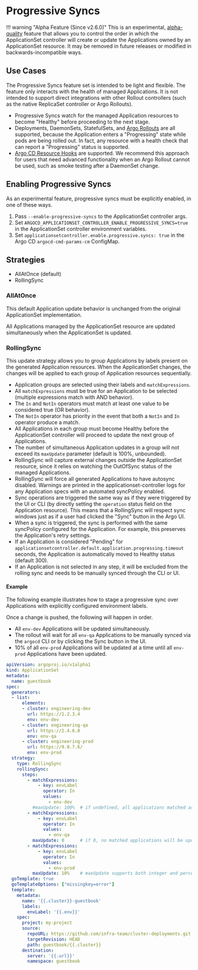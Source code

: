 # Progressive Syncs

!!! warning "Alpha Feature (Since v2.6.0)"
    This is an experimental, [alpha-quality](https://github.com/argoproj/argoproj/blob/main/community/feature-status.md#alpha) 
    feature that allows you to control the order in which the ApplicationSet controller will create or update the Applications 
    owned by an ApplicationSet resource. It may be removed in future releases or modified in backwards-incompatible ways.

## Use Cases
The Progressive Syncs feature set is intended to be light and flexible. The feature only interacts with the health of managed Applications. It is not intended to support direct integrations with other Rollout controllers (such as the native ReplicaSet controller or Argo Rollouts).

* Progressive Syncs watch for the managed Application resources to become "Healthy" before proceeding to the next stage.
* Deployments, DaemonSets, StatefulSets, and [Argo Rollouts](https://argoproj.github.io/argo-rollouts/) are all supported, because the Application enters a "Progressing" state while pods are being rolled out. In fact, any resource with a health check that can report a "Progressing" status is supported.
* [Argo CD Resource Hooks](../../user-guide/resource_hooks.md) are supported. We recommend this approach for users that need advanced functionality when an Argo Rollout cannot be used, such as smoke testing after a DaemonSet change.

## Enabling Progressive Syncs
As an experimental feature, progressive syncs must be explicitly enabled, in one of these ways.

1. Pass `--enable-progressive-syncs` to the ApplicationSet controller args.
1. Set `ARGOCD_APPLICATIONSET_CONTROLLER_ENABLE_PROGRESSIVE_SYNCS=true` in the ApplicationSet controller environment variables.
1. Set `applicationsetcontroller.enable.progressive.syncs: true` in the Argo CD `argocd-cmd-params-cm` ConfigMap.

## Strategies

* AllAtOnce (default)
* RollingSync

### AllAtOnce
This default Application update behavior is unchanged from the original ApplicationSet implementation.

All Applications managed by the ApplicationSet resource are updated simultaneously when the ApplicationSet is updated.

### RollingSync
This update strategy allows you to group Applications by labels present on the generated Application resources.
When the ApplicationSet changes, the changes will be applied to each group of Application resources sequentially.

* Application groups are selected using their labels and `matchExpressions`.
* All `matchExpressions` must be true for an Application to be selected (multiple expressions match with AND behavior).
* The `In` and `NotIn` operators must match at least one value to be considered true (OR behavior).
* The `NotIn` operator has priority in the event that both a `NotIn` and `In` operator produce a match.
* All Applications in each group must become Healthy before the ApplicationSet controller will proceed to update the next group of Applications.
* The number of simultaneous Application updates in a group will not exceed its `maxUpdate` parameter (default is 100%, unbounded).
* RollingSync will capture external changes outside the ApplicationSet resource, since it relies on watching the OutOfSync status of the managed Applications.
* RollingSync will force all generated Applications to have autosync disabled. Warnings are printed in the applicationset-controller logs for any Application specs with an automated syncPolicy enabled.
* Sync operations are triggered the same way as if they were triggered by the UI or CLI (by directly setting the `operation` status field on the Application resource). This means that a RollingSync will respect sync windows just as if a user had clicked the "Sync" button in the Argo UI.
* When a sync is triggered, the sync is performed with the same syncPolicy configured for the Application. For example, this preserves the Application's retry settings.
* If an Application is considered "Pending" for `applicationsetcontroller.default.application.progressing.timeout` seconds, the Application is automatically moved to Healthy status (default 300).
* If an Application is not selected in any step, it will be excluded from the rolling sync and needs to be manually synced through the CLI or UI.

#### Example
The following example illustrates how to stage a progressive sync over Applications with explicitly configured environment labels.

Once a change is pushed, the following will happen in order.

* All `env-dev` Applications will be updated simultaneously.
* The rollout will wait for all `env-qa` Applications to be manually synced via the `argocd` CLI or by clicking the Sync button in the UI.
* 10% of all `env-prod` Applications will be updated at a time until all `env-prod` Applications have been updated.

```yaml
apiVersion: argoproj.io/v1alpha1
kind: ApplicationSet
metadata:
  name: guestbook
spec:
  generators:
  - list:
      elements:
      - cluster: engineering-dev
        url: https://1.2.3.4
        env: env-dev
      - cluster: engineering-qa
        url: https://2.4.6.8
        env: env-qa
      - cluster: engineering-prod
        url: https://9.8.7.6/
        env: env-prod
  strategy:
    type: RollingSync
    rollingSync:
      steps:
        - matchExpressions:
            - key: envLabel
              operator: In
              values:
                - env-dev
          #maxUpdate: 100%  # if undefined, all applications matched are updated together (default is 100%)
        - matchExpressions:
            - key: envLabel
              operator: In
              values:
                - env-qa
          maxUpdate: 0      # if 0, no matched applications will be updated
        - matchExpressions:
            - key: envLabel
              operator: In
              values:
                - env-prod
          maxUpdate: 10%    # maxUpdate supports both integer and percentage string values (rounds down, but floored at 1 Application for >0%)
  goTemplate: true
  goTemplateOptions: ["missingkey=error"]
  template:
    metadata:
      name: '{{.cluster}}-guestbook'
      labels:
        envLabel: '{{.env}}'
    spec:
      project: my-project
      source:
        repoURL: https://github.com/infra-team/cluster-deployments.git
        targetRevision: HEAD
        path: guestbook/{{.cluster}}
      destination:
        server: '{{.url}}'
        namespace: guestbook
```
